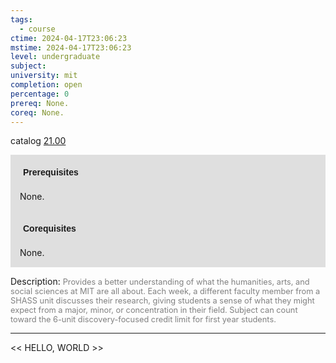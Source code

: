 ```yaml
---
tags:
  - course
ctime: 2024-04-17T23:06:23
mstime: 2024-04-17T23:06:23
level: undergraduate
subject: 
university: mit
completion: open
percentage: 0
prereq: None.
coreq: None.
---
```


catalog [21.00](http://student.mit.edu/catalog/m21a.html#21.00)

<span style="display: block; padding: 15px; background-color: rgb(100, 100, 100, 0.2);"><font id="m_prereq2077_0" style="display: block; font-family: Arial, sans-serif; font-weight: bold; padding: 5px">Prerequisites</font><br><span id="prereq2077_0">None.</span></span>
<span style="display: block; padding: 15px; background-color: rgb(100, 100, 100, 0.2);"><font id="m_coreq2077_0" style="display: block; font-family: Arial, sans-serif; font-weight: bold; padding: 5px">Corequisites</font><br><span id="coreq2077_0">None.</span></span>

<font style="">Description:</font>
<font style="color: grey; font-size: 0.8rem;">Provides a better understanding of what the humanities, arts, and social sciences at MIT are all about. Each week, a different faculty member from a SHASS unit discusses their research, giving students a sense of what they might expect from a major, minor, or concentration in their field. Subject can count toward the 6-unit discovery-focused credit limit for first year students.</font>



---

<< HELLO, WORLD >>
